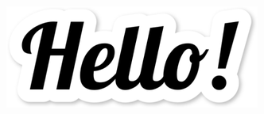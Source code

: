 <p align="center">
  <img src="https://github.com/williamtoader/williamtoader/blob/main/Hello.svg?raw=true"/>
</p>
